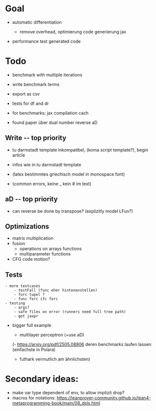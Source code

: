 # Goal
- automatic differentiation 
    - remove overhead, optimierung code generierung jax

- performance test generated code

# Todo

- benchmark with multiple iterations
- write benchmark terms
- export as csv

- tests for df and dr
- for benchmarks: jax compilation cach

- found paper über dual number reverse aD

## Write -- top priority
- tu darmstadt template inkompatibel, (koma script template?), begin article
- infos wie in tu darmstadt template

- (latex bestimmtes griechisch model in monospace font)
- (common errors, keine _ kein # im text)

## aD -- top priority
- can reverse be done by transpose? (explizitly model LFun?)


## Optimizations
- matrix multiplication
- fusion
    - operations on arrays functions
    - multiparameter functions
- CFG code motion?

## Tests
    - more testcases
        - testFall (func eher hintenanstellen)
        - forc tupel ?
        - func forc ifc forc
    - testing
        - args?
        - safe files on error (runners need full tree path)
        - get jaxpr
- bigger full example
    - multilayer perceptron (+use aD)

    (- https://arxiv.org/pdf/2505.08906 deren benchmarks laufen lassen (einfachste in Polara)
    - futhark vermutlich am ähnlichsten)


# Secondary ideas:
- make var type dependent of env, to allow implizit drop?
- macros for notations: https://leanprover-community.github.io/lean4-metaprogramming-book/main/08_dsls.html
